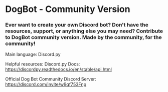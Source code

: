# DogBot - Community Version


### Ever want to create your own Discord bot? Don't have the resources, support, or anything else you may need? Contribute to DogBot community version. Made by the community, for the community!

Main language: Discord.py

Helpful resources: 
Discord.py Docs: https://discordpy.readthedocs.io/en/stable/api.html


Official Dog Bot Community Discord Server: https://discord.com/invite/w9qf753Fnp
